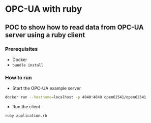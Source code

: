 # OPC-UA with ruby
## POC to show how to read data from OPC-UA server using a ruby client

### Prerequisites
* Docker
* `bundle install`

### How to run
* Start the OPC-UA example server
```bash
docker run --hostname=localhost -p 4840:4840 open62541/open62541
```
* Run the client
```bash
ruby application.rb
```
